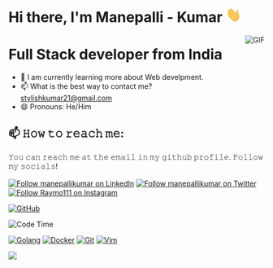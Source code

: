 # Hi there, I'm Manepalli - Kumar <img width="30px" height="30" src="https://github.com/SatYu26/SatYu26/raw/master/Assets/Hi.gif" />

<img align="right" alt="GIF" height="160px" src="https://octodex.github.com/images/daftpunktocat-guy.gif" />

# Full Stack developer from India

- 🌱 I am currently learning more about Web develpment.
- 📫 What is the best way to contact me? stylishkumar21@gmail.com
- 😄 Pronouns: He/Him
## 📫 𝙷𝚘𝚠 𝚝𝚘 𝚛𝚎𝚊𝚌𝚑 𝚖𝚎:
𝚈𝚘𝚞 𝚌𝚊𝚗 𝚛𝚎𝚊𝚌𝚑 𝚖𝚎 𝚊𝚝 𝚝𝚑𝚎 𝚎𝚖𝚊𝚒𝚕 𝚒𝚗 𝚖𝚢 𝚐𝚒𝚝𝚑𝚞𝚋 𝚙𝚛𝚘𝚏𝚒𝚕𝚎. 𝙵𝚘𝚕𝚕𝚘𝚠 𝚖𝚢 𝚜𝚘𝚌𝚒𝚊𝚕𝚜!

[<img src="https://raw.githubusercontent.com/Raymo111/Raymo111/master/socials/linkedin.png" height="40em" align="center" alt="Follow manepallikumar on LinkedIn" title="Follow Raymo111 on LinkedIn"/>](https://www.linkedin.com/in/manepalli-kumar/)
[<img src="https://raw.githubusercontent.com/Raymo111/Raymo111/master/socials/twitter.svg" height="40em" align="center" alt="Follow manepallikumar on Twitter" title="Follow Raymo111 on Twitter"/>](https://twitter.com/KUMARMANEPALLI4?s=09)
[<img src="https://raw.githubusercontent.com/Raymo111/Raymo111/master/socials/instagram.svg" height="40em" align="center" alt="Follow Raymo111 on Instagram" title="manepallikumar on Instagram"/>](https://www.instagram.com/__k_u_m_a_r.__/)

[![GitHub](https://img.shields.io/badge/Github-100000?style=for-the-badge&logo=github&logoColor=white)](https://github.com/KumarManepalli)

<!--START_SECTION:waka-->
![Code Time](http://img.shields.io/badge/Code%20Time-87%20hrs%2026%20mins-blue)


[![Golang](https://img.shields.io/badge/Go-00ADD8?style=for-the-badge&logo=go&logoColor=white)]()
[![Docker](https://img.shields.io/badge/Docker-2CA5E0?style=for-the-badge&logo=docker&logoColor=white)]()
[![Git](https://img.shields.io/badge/Git-F05032?style=for-the-badge&logo=git&logoColor=white)]()
[![Vim](https://img.shields.io/badge/Vim-%2311AB00.svg?&style=for-the-badge&logo=vim&logoColor=white)]()


<img src="https://imgur.com/rilHVxA.png"/> 
